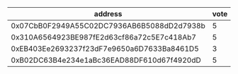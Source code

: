 address|vote|timestamp|signature
---|---|---|---
0x07CbB0F2949A55C02DC7936AB6B5088dD2d7938b|5|1605618627|0xbc2810609b1a67d388745263aeb9c962e4682fd01b270641ed280c68bbbd1afd2c5fe120d2fea17bb615231768e7340184cff24ee7ef45c685ed5d05f9d460271b
0x310A6564923BE987fE2d63cf86a72c5E7c418Ab7|5|1605619005|0xcc598447125c3f4bb15b6636d1fdf673e41c3f8864a6b7c3c6af72361cdc2f2a02734c8da4a3d827d0af55da2f7b15d6eea94dbd605bfed4fbd518e20d8067261b
0xEB403Ee2693237f23dF7e9650a6D7633Ba8461D5|3|1605621081|0x2c0dda8c3ee800f21ddb628676a947970ddafaba53de0d73e9ab8148e952990d77414cdb052d5927855254708f542f1d3398664dca8772c6df993316d8c440721b
0xB02DC63B4e234e1aBc36EAD88DF610d67f4920dD|5|1605625302|0xd11cfd753804c87519ba8cba9f65defb6f4c20459a3f94363a7ae5dbb76710a93585a81dcde309fb4548507578ae7b5663fa784dc7a30b06013e738f212128cd1b